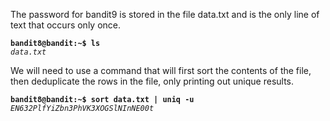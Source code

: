 The password for bandit9 is stored in the file data.txt and is the only line of text that occurs only once.

**`bandit8@bandit:~$ ls`**  
*`data.txt`*  

We will need to use a command that will first sort the contents of the file, then deduplicate the rows in the file, only printing out unique results.

**`bandit8@bandit:~$ sort data.txt | uniq -u`**  
*`EN632PlfYiZbn3PhVK3XOGSlNInNE00t`*  
